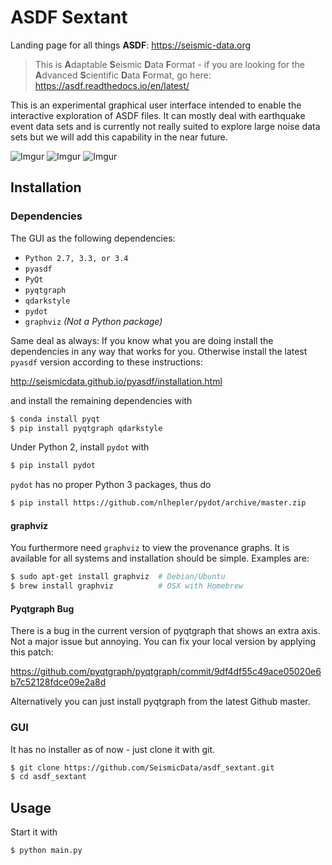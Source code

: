 # ASDF Sextant

Landing page for all things **ASDF**: https://seismic-data.org

> This is **A**daptable **S**eismic **D**ata **F**ormat - if you are looking for the **A**dvanced **S**cientific **D**ata **F**ormat, go here: https://asdf.readthedocs.io/en/latest/


This is an experimental graphical user interface intended to enable the interactive exploration of ASDF files. It can mostly deal with earthquake event data sets and is currently not really suited to explore large noise data sets but we will add this capability in the near future.

![Imgur](http://i.imgur.com/dR6T2XE.png)
![Imgur](http://i.imgur.com/Zk97r3K.png)
![Imgur](http://i.imgur.com/BRvdjoL.png)

## Installation

### Dependencies

The GUI as the following dependencies:

* `Python 2.7, 3.3, or 3.4`
* `pyasdf`
* `PyQt`
* `pyqtgraph`
* `qdarkstyle`
* `pydot`
* `graphviz` *(Not a Python package)*

Same deal as always: If you know what you are doing install the dependencies in any way that works for you. Otherwise install the latest `pyasdf` version  according to these instructions:

http://seismicdata.github.io/pyasdf/installation.html

and install the remaining dependencies with

```bash
$ conda install pyqt
$ pip install pyqtgraph qdarkstyle
```

Under Python 2, install `pydot` with

```bash
$ pip install pydot
```

`pydot` has no proper Python 3  packages, thus do

```bash
$ pip install https://github.com/nlhepler/pydot/archive/master.zip
```

#### graphviz

You furthermore need `graphviz` to view the provenance graphs. It is available for all systems and installation should be simple. Examples are:

```bash
$ sudo apt-get install graphviz  # Debian/Ubuntu
$ brew install graphviz          # OSX with Homebrew
```


#### Pyqtgraph Bug

There is a bug in the current version of pyqtgraph that shows an extra axis. Not a major issue but annoying. You can fix your local version by applying this patch:

https://github.com/pyqtgraph/pyqtgraph/commit/9df4df55c49ace05020e6b7c52128fdce09e2a8d

Alternatively you can just install pyqtgraph from the latest Github master.

### GUI

It has no installer as of now - just clone it with git.

```bash
$ git clone https://github.com/SeismicData/asdf_sextant.git
$ cd asdf_sextant
```

## Usage

Start it with

```bash
$ python main.py
```
